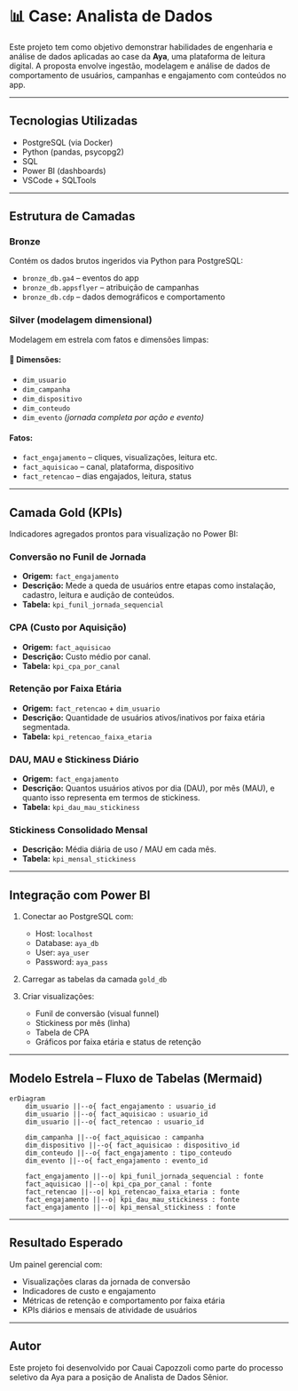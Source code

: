 # 📊 Case: Analista de Dados 

Este projeto tem como objetivo demonstrar habilidades de engenharia e análise de dados aplicadas ao case da **Aya**, uma plataforma de leitura digital. A proposta envolve ingestão, modelagem e análise de dados de comportamento de usuários, campanhas e engajamento com conteúdos no app.

---

##  Tecnologias Utilizadas

- PostgreSQL (via Docker)
- Python (pandas, psycopg2)
- SQL
- Power BI (dashboards)
- VSCode + SQLTools

---

##  Estrutura de Camadas

###  Bronze 
Contém os dados brutos ingeridos via Python para PostgreSQL:
- `bronze_db.ga4` – eventos do app
- `bronze_db.appsflyer` – atribuição de campanhas
- `bronze_db.cdp` – dados demográficos e comportamento

###  Silver (modelagem dimensional)
Modelagem em estrela com fatos e dimensões limpas:
#### 🧩 Dimensões:
- `dim_usuario`
- `dim_campanha`
- `dim_dispositivo`
- `dim_conteudo`
- `dim_evento` *(jornada completa por ação e evento)*

####  Fatos:
- `fact_engajamento` – cliques, visualizações, leitura etc.
- `fact_aquisicao` – canal, plataforma, dispositivo
- `fact_retencao` – dias engajados, leitura, status

---

##  Camada Gold (KPIs)

Indicadores agregados prontos para visualização no Power BI:

###  Conversão no Funil de Jornada
- **Origem:** `fact_engajamento`
- **Descrição:** Mede a queda de usuários entre etapas como instalação, cadastro, leitura e audição de conteúdos.
- **Tabela:** `kpi_funil_jornada_sequencial`

###  CPA (Custo por Aquisição)
- **Origem:** `fact_aquisicao`
- **Descrição:** Custo médio por canal.
- **Tabela:** `kpi_cpa_por_canal`

###  Retenção por Faixa Etária
- **Origem:** `fact_retencao` + `dim_usuario`
- **Descrição:** Quantidade de usuários ativos/inativos por faixa etária segmentada.
- **Tabela:** `kpi_retencao_faixa_etaria`

###  DAU, MAU e Stickiness Diário
- **Origem:** `fact_engajamento`
- **Descrição:** Quantos usuários ativos por dia (DAU), por mês (MAU), e quanto isso representa em termos de stickiness.
- **Tabela:** `kpi_dau_mau_stickiness`

###  Stickiness Consolidado Mensal
- **Descrição:** Média diária de uso / MAU em cada mês.
- **Tabela:** `kpi_mensal_stickiness`

---

##  Integração com Power BI

1. Conectar ao PostgreSQL com:
   - Host: `localhost`
   - Database: `aya_db`
   - User: `aya_user`
   - Password: `aya_pass`

2. Carregar as tabelas da camada `gold_db`

3. Criar visualizações:
   - Funil de conversão (visual funnel)
   - Stickiness por mês (linha)
   - Tabela de CPA
   - Gráficos por faixa etária e status de retenção

---

##  Modelo Estrela – Fluxo de Tabelas (Mermaid)

```mermaid
erDiagram
    dim_usuario ||--o{ fact_engajamento : usuario_id
    dim_usuario ||--o{ fact_aquisicao : usuario_id
    dim_usuario ||--o{ fact_retencao : usuario_id

    dim_campanha ||--o{ fact_aquisicao : campanha
    dim_dispositivo ||--o{ fact_aquisicao : dispositivo_id
    dim_conteudo ||--o{ fact_engajamento : tipo_conteudo
    dim_evento ||--o{ fact_engajamento : evento_id

    fact_engajamento ||--o| kpi_funil_jornada_sequencial : fonte
    fact_aquisicao ||--o| kpi_cpa_por_canal : fonte
    fact_retencao ||--o| kpi_retencao_faixa_etaria : fonte
    fact_engajamento ||--o| kpi_dau_mau_stickiness : fonte
    fact_engajamento ||--o| kpi_mensal_stickiness : fonte
```

---

##  Resultado Esperado

Um painel gerencial com:
- Visualizações claras da jornada de conversão
- Indicadores de custo e engajamento
- Métricas de retenção e comportamento por faixa etária
- KPIs diários e mensais de atividade de usuários

---

##  Autor
Este projeto foi desenvolvido por Cauai Capozzoli como parte do processo seletivo da Aya para a posição de Analista de Dados Sênior.
